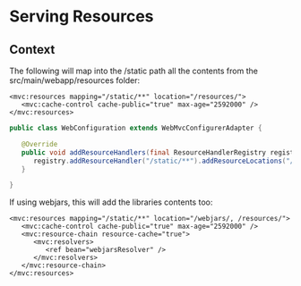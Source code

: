 # Serving Resources

## Context

The following will map into the /static path all the contents from the src/main/webapp/resources folder:

```markup
<mvc:resources mapping="/static/**" location="/resources/">
   <mvc:cache-control cache-public="true" max-age="2592000" />
</mvc:resources>
```

```java
public class WebConfiguration extends WebMvcConfigurerAdapter {

   @Override
   public void addResourceHandlers(final ResourceHandlerRegistry registry) {
      registry.addResourceHandler("/static/**").addResourceLocations("/resources/").setCachePeriod(2592000);
   }

}
```

If using webjars, this will add the libraries contents too:

```markup
<mvc:resources mapping="/static/**" location="/webjars/, /resources/">
   <mvc:cache-control cache-public="true" max-age="2592000" />
   <mvc:resource-chain resource-cache="true">
      <mvc:resolvers>
         <ref bean="webjarsResolver" />
      </mvc:resolvers>
   </mvc:resource-chain>
</mvc:resources>
```

